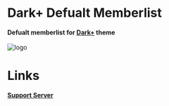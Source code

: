 # Dark+ Defualt Memberlist
**Defualt memberlist for [Dark+](https://betterdiscord.app/theme/Dark%2B) theme** <br> <br>
![logo](https://cdn.discordapp.com/attachments/468141324906921984/874594243161755709/Dark.jpg)

# Links
**[Support Server](https://discord.gg/jsQ9UP7kCA)**

